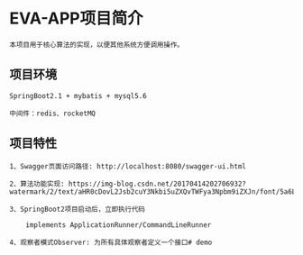 
EVA-APP项目简介
========================
    
    本项目用于核心算法的实现，以便其他系统方便调用操作。
    
项目环境
------------------------------------------------

    SpringBoot2.1 + mybatis + mysql5.6
    
    中间件：redis、rocketMQ

项目特性
------------------------------------------------
   
    1、Swagger页面访问路径: http://localhost:8080/swagger-ui.html

    2、算法功能实现: https://img-blog.csdn.net/20170414202706932?watermark/2/text/aHR0cDovL2Jsb2cuY3Nkbi5uZXQvTWFya3Npbm9iZXJn/font/5a6L5L2T/fontsize/400/fill/I0JBQkFCMA==/dissolve/70/gravity/SouthEast

    3、SpringBoot2项目启动后，立即执行代码 
        
        implements ApplicationRunner/CommandLineRunner
    
    4、观察者模式Observer: 为所有具体观察者定义一个接口# demo
